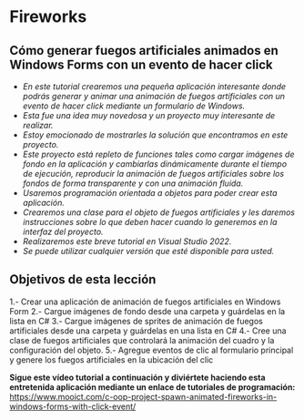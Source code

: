 # Fireworks

## Cómo generar fuegos artificiales animados en Windows Forms con un evento de hacer click

- _En este tutorial crearemos una pequeña aplicación interesante donde podrás generar y animar una animación de fuegos artificiales con un evento de hacer click mediante un formulario de Windows._
- _Esta fue una idea muy novedosa y un proyecto muy interesante de realizar._
- _Estoy emocionado de mostrarles la solución que encontramos en este proyecto._
- _Este proyecto está repleto de funciones tales como cargar imágenes de fondo en la aplicación y cambiarlas dinámicamente durante el tiempo de ejecución, reproducir la animación de fuegos artificiales sobre los fondos de forma transparente y con una animación fluida._
- _Usaremos programación orientada a objetos para poder crear esta aplicación._
- _Crearemos una clase para el objeto de fuegos artificiales y les daremos instrucciones sobre lo que deben hacer cuando lo generemos en la interfaz del proyecto._
- _Realizaremos este breve tutorial en Visual Studio 2022._
- _Se puede utilizar cualquier versión que esté disponible para usted._

## Objetivos de esta lección

1.- Crear una aplicación de animación de fuegos artificiales en Windows Form
2.- Cargue imágenes de fondo desde una carpeta y guárdelas en la lista en C#
3.- Cargue imágenes de sprites de animación de fuegos artificiales desde una carpeta y guárdelas en una lista en C#
4.- Cree una clase de fuegos artificiales que controlará la animación del cuadro y la configuración del objeto.
5.- Agregue eventos de clic al formulario principal y genere los fuegos artificiales en la ubicación del clic

**Sigue este vídeo tutorial a continuación y diviértete haciendo esta entretenida aplicación mediante un enlace de tutoriales de programación:**
https://www.mooict.com/c-oop-project-spawn-animated-fireworks-in-windows-forms-with-click-event/
